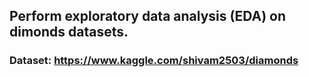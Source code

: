 ## Perform exploratory data analysis (EDA) on dimonds datasets.
### Dataset: https://www.kaggle.com/shivam2503/diamonds
